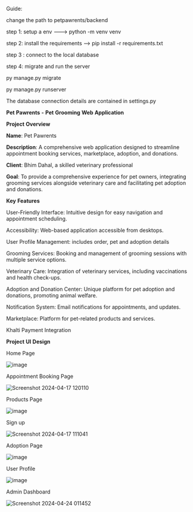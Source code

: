 Guide:



change the path to petpawrents/backend




step 1: setup a env ---> python -m venv venv




step 2: install the requirements --> pip install -r requirements.txt




step 3 : connect to the local database 




step 4: migrate and run the server 




py manage.py migrate




py manage.py runserver 





The database connection details are contained in settings.py 





****Pet**** ****Pawrents**** ****-**** ****Pet**** ****Grooming**** ****Web**** ****Application****


**Project** **Overview**




**Name**: Pet Pawrents


**Description**: A comprehensive web application designed to streamline appointment booking services, marketplace, adoption, and donations.


**Client**: Bhim Dahal, a skilled veterinary professional


**Goal**: To provide a comprehensive experience for pet owners, integrating grooming services alongside veterinary care and facilitating pet adoption and donations.






****Key**** ****Features****


User-Friendly Interface: Intuitive design for easy navigation and appointment scheduling.


Accessibility: Web-based application accessible from desktops.


User Profile Management: includes order, pet and adoption details


Grooming Services: Booking and management of grooming sessions with multiple service options.


Veterinary Care: Integration of veterinary services, including vaccinations and health check-ups.


Adoption and Donation Center: Unique platform for pet adoption and donations, promoting animal welfare.


Notification System: Email notifications for appointments, and updates.


Marketplace: Platform for pet-related products and services.


Khalti Payment Integration






****Project**** ****UI**** ****Design****

Home Page


![image](https://github.com/Shristi245/PetPawrents/assets/137707294/ff8a565a-e682-4b70-8e67-83cf21705435)


Appointment Booking Page


![Screenshot 2024-04-17 120110](https://github.com/Shristi245/PetPawrents/assets/137707294/b226557b-9a91-47be-99c4-f638e4eeaa85)


Products Page


![image](https://github.com/Shristi245/PetPawrents/assets/137707294/28ad5b3d-2803-48b9-9e44-5621a650d101)


Sign up


![Screenshot 2024-04-17 111041](https://github.com/Shristi245/PetPawrents/assets/137707294/fa3a47ee-b851-4039-be50-db585ab3c37f)



Adoption Page


![image](https://github.com/Shristi245/PetPawrents/assets/137707294/e7a5eb56-06ad-417e-b9d7-01868880d6a9)


User Profile


![image](https://github.com/Shristi245/PetPawrents/assets/137707294/aff66ad1-f4b3-49c1-bff1-4e488ee29f39)


Admin Dashboard 


![Screenshot 2024-04-24 011452](https://github.com/Shristi245/PetPawrents/assets/137707294/8df6c834-a62c-4020-92b8-2e4c574d173f)




